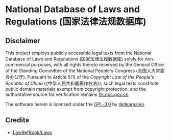 # National Database of Laws and Regulations (国家法律法规数据库)

## Disclaimer

This project employs publicly accessible legal texts from the National Database of Laws and Regulations (国家法律法规数据库) solely for non-commercial purposes, with all rights thereto reserved by the General Office of the Standing Committee of the National People's Congress (全国人大常委会办公厅). Pursuant to Article 5(1) of the _Copyright Law of the People's Republic of China_ (《中华人民共和国著作权法》), such legal texts constitute public domain materials exempt from copyright protection, and the authoritative source for verification remains [flk.npc.gov.cn](http://flk.npc.gov.cn).

The software herein is licensed under the [GPL-3.0](./LICENSE) by [@dearealeo](https://github.com/dearealeo).

## Credits

- [LawRefBook/Laws](https://github.com/LawRefBook/Laws)
